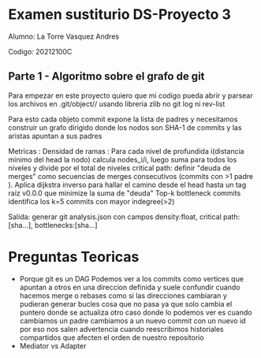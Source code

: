 # Examen sustiturio DS-Proyecto 3 
Alumno: La Torre Vasquez Andres 

Codigo: 20212100C 
## Parte 1 - Algoritmo sobre el grafo de git 

Para empezar en este proyecto quiero que mi codigo pueda abrir y parsear los archivos en .git/object/<xx>/<yyyy> usando libreria zlib no git log ni rev-list 

Para esto cada objeto commit expone la lista de padres y necesitamos construir un grafo dirigido donde los nodos son SHA-1 de commits y las aristas apuntan a sus padres 

Metricas : 
Densidad de ramas : Para cada nivel de profundida i(distancia minimo del head la nodo) calcula nodes_i/i, luego suma para todos los niveles y divide por el total de niveles 
critical path: definir "deuda de merges" como secuencias de merges consecutivos (commits con >1 padre ). Aplica dijkstra inverso para hallar el camino desde el head hasta un tag raiz v0.0.0 que minimize la suma de "deuda" 
Top-k bottleneck commits identifica los k=5 commits con mayor indegree(>2)

Salida: generar git analysis.json con campos density:float, critical path:[sha...], bottlenecks:[sha...]
# Preguntas Teoricas 

- Porque git es un DAG 
Podemos ver a los commits como vertices que apuntan a otros en una direccion definida y suele confundir cuando hacemos merge o rebases como si las direcciones cambiaran y pudieran generar bucles cosa que no pasa ya que solo cambia el puntero donde se actualiza otro caso donde lo podemos ver es cuando cambiamos un padre cambiamos a un nuevo commit con un nuevo id por eso nos salen advertencia cuando reescribimos historiales compartidos que afecten el orden de nuestro repositorio 
- Mediator vs Adapter 
